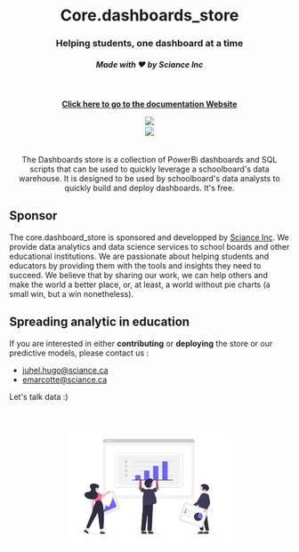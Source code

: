 <div align="center">
  <h1 align="center">Core.dashboards_store</h1>   
  <h3 align="center" class='italic'>Helping students, one dashboard at a time</h3>   
  <h5>Made with ❤️ by <span>Sciance Inc</span></h5>
</div>

<br>
<p align="center">
    <a href="https://docs.dashboards-store.sciance.ca/"><b>Click here to go to the documentation Website</b></a>
    <!-- <a href="https://join.slack.com/t/lightdash-community/shared_invite/zt-16q953ork-NZr1qdEqxSwB17E2ckUe7A"><b>Join Slack Community</b></a> -->
</p>
<div align="center">
<img src="https://img.shields.io/github/license/Sciance-Inc/core.dashboards_store" />
</div>
<div align="center">
<img src="https://img.shields.io/github/v/release/Sciance-Inc/core.dashboards_store?logo=github" />
</div>

<div align="center">
  <br />
  <p> The Dashboards store is a collection of PowerBi dashboards and SQL scripts that can be used to quickly leverage a schoolboard's data warehouse. It is designed to be used by schoolboard's data analysts to quickly build and deploy dashboards. It's free. </p>
  </p>
</div>


## Sponsor
The core.dashboard_store is sponsored and developped by [Sciance Inc](https://sciance.ca/). We provide data analytics and data science services to school boards and other educational institutions. We are passionate about helping students and educators by providing them with the tools and insights they need to succeed. We believe that by sharing our work, we can help others and make the world a better place, or, at least, a world without pie charts (a small win, but a win nonetheless).

## Spreading analytic in education
If you are interested in either **contributing** or **deploying** the store or our predictive models, please contact us : 
* juhel.hugo@sciance.ca
* emarcotte@sciance.ca


Let's talk data :)

<div align="center">
  <br /><br />
  <img src="tooling/readme/image.png" width="60%" />
</div>